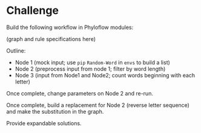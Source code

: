 # Challenge

Build the following workflow in Phyloflow modules:

(graph and rule specifications here)

Outline:

- Node 1 (mock input; use `pip` `Random-Word` in `envs` to build a list)
- Node 2 (preprocess input from node 1; filter by word length)
- Node 3 (input from Node1 and Node2; count words beginning with each letter)

Once complete, change parameters on Node 2 and re-run.

Once complete, build a replacement for Node 2 (reverse letter sequence) and
make the substitution in the graph.

Provide expandable solutions.
